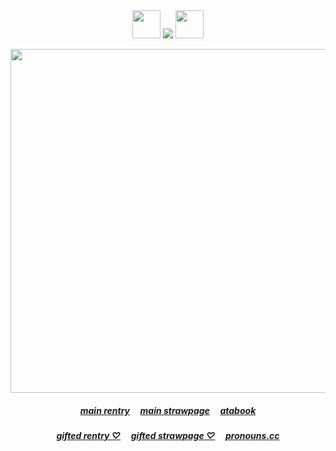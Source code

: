 <div align="center">
<img src="https://64.media.tumblr.com/b35b8c9dbb770e34311dda26eb2cb00e/67f379b253a55304-9f/s100x200/a53e34bad3fddb26ff82afb5dbab643665e7aa8b.gifv" width="45" height="45" /> <img src="https://komarev.com/ghpvc/?username=kyostro&label=>ᴗ<&color=d8481d" /> <img src="https://64.media.tumblr.com/581809eba389f8d2ccce2c57b2eb9b8a/67f379b253a55304-15/s75x75_c1/f4206f7a9cad6744daa64d2f7c4a7afb3c4970be.gifv" width="45" height="45" />
<div align="center">

 <p align="center">
<p align="center"> 


<img src="https://i.imgur.com/IoucTMW.png" width="550" height="550" /> 
<p align="center"> 


  ##### ‎‎[main rentry](https://rentry.co/kyostro) ‎ ‎‎  ‎‎ ‎‎ [main strawpage](https://kyojurodraws.straw.page/) ‎ ‎‎  ‎‎ ‎‎ [atabook](https://kyostro.atabook.org/) 
  ##### ‎‎[gifted rentry ♡](https://rentry.co/kyojuro-rengoku) ‎ ‎‎  ‎‎ ‎‎ [gifted strawpage ♡](https://rengoku.straw.page/) ‎ ‎‎  ‎‎ ‎‎ [pronouns.cc](https://pronouns.cc/@kyojuro)
